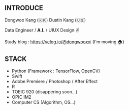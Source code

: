 ## INTRODUCE

Dongwoo Kang (🇰🇷)
Dustin Kang (🇺🇸)

Data Engineer / **A.I.** / UIUX Design ✌️


Study blog : https://velog.io/@dongwooxxi (I'm moving.🏠)

## STACK

- Python (Framework : TensorFlow, OpenCV)
- Swift
- Adobe Premiere / Photoshop / After Effect
- R
- TOEIC 920 (disappering soon...)
- OPIC IM2
- Computer CS (Algorithm, OS...)
